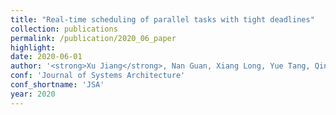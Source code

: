 ```yaml
---
title: "Real-time scheduling of parallel tasks with tight deadlines"
collection: publications
permalink: /publication/2020_06_paper
highlight: 
date: 2020-06-01
author: '<strong>Xu Jiang</strong>, Nan Guan, Xiang Long, Yue Tang, Qingqiang He'
conf: 'Journal of Systems Architecture'
conf_shortname: 'JSA'
year: 2020
---
```

